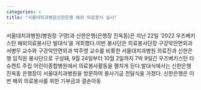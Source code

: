```yaml
---
categories: c
title: "서울대치과병원신한은행 해외 의료봉사 실시"
---
```

서울대치과병원(병원장 구영)과 신한은행(은행장 진옥동)은 지난 22일 ‘2022 우즈베키스탄 해외의료봉사단 발대식’을 개최했다.이번 봉사단은 의료봉사단장 구강악안면외과 서병무 교수와 구강악안면외과 박주영 교수를 비롯한 서울대치과병원 의료진과 신한은행 임직원 봉사단으로 구성돼, 9월 24일부터 10월 2일까지 7박 9일간 우즈베키스탄 타슈켄트 주립 어린이종합병원에서 의료봉사활동을 펼치게 된다.발대식에서는 신한은행 진옥동 은행장이 서울대치과병원을 방문하여 봉사기금 전달식을 가졌다. 신한은행은 이번 해외 의료봉사를 위한 기부금과 결손아동